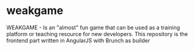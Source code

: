 # weakgame
WEAKGAME - Is an "almost" fun game that can be used as a training platform or teaching resource for new developers.  This repository is the frontend part written in AngularJS with Brunch as builder
